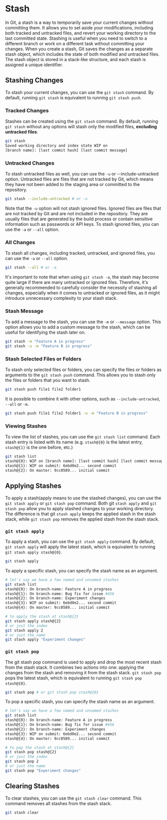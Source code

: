 # Stash

In Git, a stash is a way to temporarily save your current changes without committing them. It allows you to set aside your modifications, including both tracked and untracked files, and revert your working directory to the last committed state. Stashing is useful when you need to switch to a different branch or work on a different task without committing your changes.
When you create a stash, Git saves the changes as a separate stash object, which includes the state of both modified and untracked files. The stash object is stored in a stack-like structure, and each stash is assigned a unique identifier.

## Stashing Changes

To stash your current changes, you can use the `git stash` command. By default, running `git stash` is equivalent to running `git stash push`.

### Tracked Changes

Stashes can be created using the `git stash` command. By default, running `git stash` without any options will stash only the modified files, **excluding untracked files**.

```bash
git stash
Saved working directory and index state WIP on 
[branch name]: [last commit hash] [last commit message] 
```

### Untracked Changes

To stash untracked files as well, you can use the `-u` or --include-untracked option. Untracked files are files that are not tracked by Git, which means they have not been added to the staging area or committed to the repository.

```bash
git stash --include-untracked # or -u
```

Note that the `-u` option will not stash ignored files. Ignored files are files that are not tracked by Git and are not included in the repository. They are usually files that are generated by the build process or contain sensitive information such as passwords or API keys. To stash ignored files, you can use the `-a` or `--all` option.

### All Changes

To stash all changes, including tracked, untracked, and ignored files, you can use the `-a` or `--all` option.

```bash
git stash --all # or -a
```

It's important to note that when using `git stash -a`, the stash may become quite large if there are many untracked or ignored files. Therefore, it's generally recommended to carefully consider the necessity of stashing all changes, especially when it comes to untracked or ignored files, as it might introduce unnecessary complexity to your stash stack.

### Stash Message

To add a message to the stash, you can use the `-m` or `--message` option. This option allows you to add a custom message to the stash, which can be useful for identifying the stash later on.

```bash
git stash -m "Feature A in progress"
git stash -u -m "Feature B in progress"
```

### Stash Selected Files or Folders

To stash only selected files or folders, you can specify the files or folders as arguments to the `git stash push` command. This allows you to stash only the files or folders that you want to stash.

```bash
git stash push file1 file2 folder1
```

It is possible to combine it with other options, such as `--include-untracked`, `--all` or `-m`.

```bash
git stash push file1 file2 folder1 -u -m "Feature B in progress"
```

### Viewing Stashes

To view the list of stashes, you can use the `git stash list` command. Each stash entry is listed with its name (e.g. `stash@{0}` is the latest entry, `stash@{1}` is the one before, etc.)

```bash
git stash list
stash@{0}: WIP on [branch name]: [last commit hash] [last commit message]
stash@{1}: WIP on submit: 6ebd0e2... second commit
stash@{2}: On master: 9cc0589... initial commit
```

## Applying Stashes

To apply a stash(apply means to use the stashed changes), you can use the `git stash apply` or `git stash pop` command. Both git `stash apply` and `git stash pop` allow you to apply stashed changes to your working directory. The difference is that git `stash apply` keeps the applied stash in the stash stack, while `git stash pop` removes the applied stash from the stash stack.

### `git stash apply`

To apply a stash, you can use the `git stash apply` command. By default, `git stash apply` will apply the latest stash, which is equivalent to running `git stash apply stash@{0}`.

```bash
git stash apply
```

To apply a specific stash, you can specify the stash name as an argument.

```bash
# let's say we have a few named and unnamed stashes
git stash list
stash@{0}: On branch-name: Feature A in progress
stash@{1}: On branch-name: Bug fix for issue #456
stash@{2}: On branch-name: Experiment changes
stash@{3}: WIP on submit: 6ebd0e2... second commit
stash@{4}: On master: 9cc0589... initial commit

# to apply the stash at stash@{2}
git stash apply stash@{2}
# or just the index
git stash apply 2
# or just the name
git stash apply "Experiment changes"
```

### `git stash pop`

The git stash pop command is used to apply and drop the most recent stash from the stash stack. It combines two actions into one: applying the changes from the stash and removing it from the stash stack.
`git stash pop` pops the latest stash, which is equivalent to running `git stash pop stash@{0}`.

```bash
git stash pop # or git stash pop stash@{0}
```

To pop a specific stash, you can specify the stash name as an argument.

```bash
# let's say we have a few named and unnamed stashes
git stash list
stash@{0}: On branch-name: Feature A in progress
stash@{1}: On branch-name: Bug fix for issue #456
stash@{2}: On branch-name: Experiment changes
stash@{3}: WIP on submit: 6ebd0e2... second commit
stash@{4}: On master: 9cc0589... initial commit

# to pop the stash at stash@{2}
git stash pop stash@{2}
# or just the index
git stash pop 2
# or just the name
git stash pop "Experiment changes"
```

## Clearing Stashes

To clear stashes, you can use the `git stash clear` command. This command removes all stashes from the stash stack.

```bash
git stash clear
```

